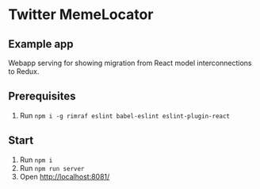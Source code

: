 # Twitter MemeLocator
## Example app
Webapp serving for showing migration from React model interconnections to Redux.
 
##  Prerequisites
1) Run `npm i -g rimraf eslint babel-eslint eslint-plugin-react`

##  Start
1) Run `npm i`
2) Run `npm run server`
2) Open [http://localhost:8081/](http://localhost:8081/)
